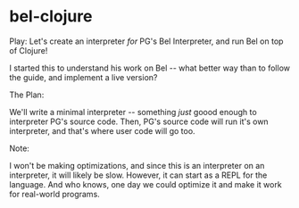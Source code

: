 # bel-clojure

Play: Let's create an interpreter _for_ PG's Bel Interpreter, and run Bel on top of Clojure!

I started this to understand his work on Bel -- what better way than to follow the guide, and implement a live version?

The Plan:

We'll write a minimal interpreter -- something _just_ goood enough to interpreter PG's source code. Then, PG's source code will run it's own interpreter, and that's where user code will go too.

Note:

I won't be making optimizations, and since this is an interpreter on an interpreter, it will likely be slow. However, it can start as a REPL for the language. And who knows, one day we could optimize it and make it work for real-world programs.

